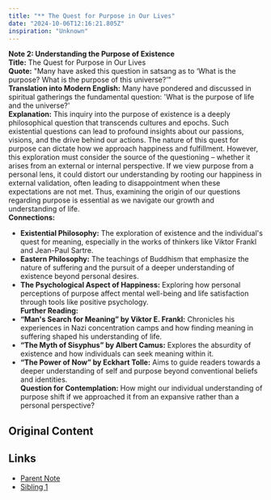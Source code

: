 ```yaml
---
title: "** The Quest for Purpose in Our Lives"
date: "2024-10-06T12:16:21.805Z"
inspiration: "Unknown"
---
```


**Note 2: Understanding the Purpose of Existence**  
**Title:** The Quest for Purpose in Our Lives  
**Quote:** "Many have asked this question in satsang as to ‘What is the purpose? What is the purpose of this universe?’"  
**Translation into Modern English:** Many have pondered and discussed in spiritual gatherings the fundamental question: 'What is the purpose of life and the universe?'  
**Explanation:** This inquiry into the purpose of existence is a deeply philosophical question that transcends cultures and epochs. Such existential questions can lead to profound insights about our passions, visions, and the drive behind our actions. The nature of this quest for purpose can dictate how we approach happiness and fulfillment. However, this exploration must consider the source of the questioning – whether it arises from an external or internal perspective. If we view purpose from a personal lens, it could distort our understanding by rooting our happiness in external validation, often leading to disappointment when these expectations are not met. Thus, examining the origin of our questions regarding purpose is essential as we navigate our growth and understanding of life.  
**Connections:**  
- **Existential Philosophy:** The exploration of existence and the individual's quest for meaning, especially in the works of thinkers like Viktor Frankl and Jean-Paul Sartre.  
- **Eastern Philosophy:** The teachings of Buddhism that emphasize the nature of suffering and the pursuit of a deeper understanding of existence beyond personal desires.  
- **The Psychological Aspect of Happiness:** Exploring how personal perceptions of purpose affect mental well-being and life satisfaction through tools like positive psychology.  
**Further Reading:**  
- **“Man's Search for Meaning” by Viktor E. Frankl:** Chronicles his experiences in Nazi concentration camps and how finding meaning in suffering shaped his understanding of life.  
- **“The Myth of Sisyphus” by Albert Camus:** Explores the absurdity of existence and how individuals can seek meaning within it.  
- **“The Power of Now” by Eckhart Tolle:** Aims to guide readers towards a deeper understanding of self and purpose beyond conventional beliefs and identities.  
**Question for Contemplation:** How might our individual understanding of purpose shift if we approached it from an expansive rather than a personal perspective?

## Original Content



## Links

- [Parent Note](/parent-note.md)
- [Sibling 1](/zettel1.md)
